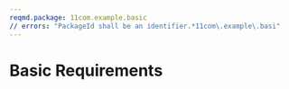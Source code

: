 ```yaml
---
reqmd.package: 11com.example.basic
// errors: "PackageId shall be an identifier.*11com\.example\.basi"
---
```


# Basic Requirements

